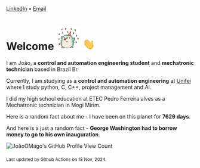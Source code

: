 [LinkedIn](https://www.linkedin.com/in/joão-pedro-gozzoli-b95641301/) &bull;
[Email](joaopedrogozzoli@gmail.com)

# Welcome <img src="happy.gif" height="64px" /> <img src="wave.gif" height="32px" />

I am João, a  **control and automation engineering student** and **mechatronic technician** based in Brazil Br.

Currently, I am studying as a **control and automation engineering** at [Unifei](https://unifei.edu.br) where I study python, C, C++, project management and Ai.

I did my high school education at ETEC Pedro Ferreira alves as a Mechatronic technician in Mogi Mirim.

Here is a random fact about me - I have been on this planet for **7629 days**.

And here is a just a random fact -  **George Washington had to borrow money to go to his own inauguration**.

![JoãoOMago's GitHub Profile View Count](https://komarev.com/ghpvc/?username=JoaoOMago)

<sub>Last updated by Github Actions on 18 Nov, 2024.</sub>
